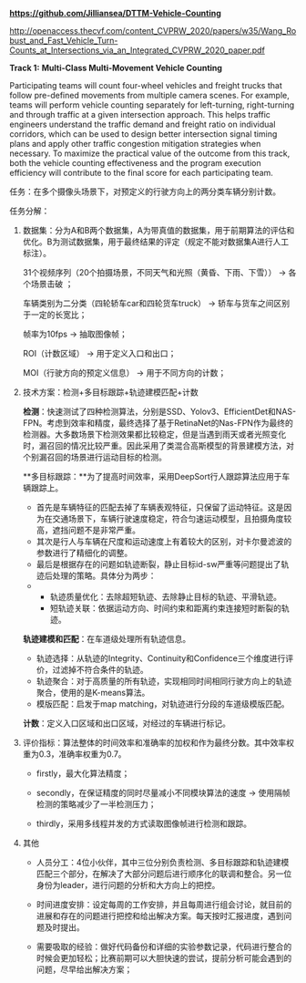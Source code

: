 **https://github.com/Jilliansea/DTTM-Vehicle-Counting**

http://openaccess.thecvf.com/content_CVPRW_2020/papers/w35/Wang_Robust_and_Fast_Vehicle_Turn-Counts_at_Intersections_via_an_Integrated_CVPRW_2020_paper.pdf

**Track 1:** **Multi-Class Multi-Movement Vehicle Counting**

Participating teams will count four-wheel vehicles and freight trucks that follow pre-defined movements from multiple camera scenes. For example, teams will perform vehicle counting separately for left-turning, right-turning and through traffic at a given intersection approach. This helps traffic engineers understand the traffic demand and freight ratio on individual corridors, which can be used to design better intersection signal timing plans and apply other traffic congestion mitigation strategies when necessary. To maximize the practical value of the outcome from this track, both the vehicle counting effectiveness and the program execution efficiency will contribute to the final score for each participating team.

任务：在多个摄像头场景下，对预定义的行驶方向上的两分类车辆分别计数。

任务分解：

1. 数据集：分为A和B两个数据集，A为带真值的数据集，用于前期算法的评估和优化。B为测试数据集，用于最终结果的评定（规定不能对数据集A进行人工标注）。

   31个视频序列（20个拍摄场景，不同天气和光照（黄昏、下雨、下雪）） ->  各个场景击破 ；

   车辆类别为二分类（四轮轿车car和四轮货车truck） -> 轿车与货车之间区别于一定的长宽比；

   帧率为10fps -> 抽取图像帧；

   ROI（计数区域） -> 用于定义入口和出口；

   MOI（行驶方向的预定义信息） -> 用于不同方向的计数；

   

2. 技术方案：检测+多目标跟踪+轨迹建模匹配+计数

   **检测**：快速测试了四种检测算法，分别是SSD、Yolov3、EfficientDet和NAS-FPN。考虑到效率和精度，最终选择了基于RetinaNet的Nas-FPN作为最终的检测器。大多数场景下检测效果都比较稳定，但是当遇到雨天或者光照变化时，漏召回的情况比较严重。因此采用了类混合高斯模型的背景建模方法，对个别漏召回的场景进行运动目标的检测。

   **多目标跟踪：**为了提高时间效率，采用DeepSort行人跟踪算法应用于车辆跟踪上。

   - 首先是车辆特征的匹配去掉了车辆表观特征，只保留了运动特征。这是因为在交通场景下，车辆行驶速度稳定，符合匀速运动模型，且拍摄角度较高，遮挡问题不是非常严重。
   - 其次是行人与车辆在尺度和运动速度上有着较大的区别，对卡尔曼滤波的参数进行了精细化的调整。
   - 最后是根据存在的问题如轨迹断裂，静止目标id-sw严重等问题提出了轨迹后处理的策略。具体分为两步：
   - - 轨迹质量优化：去除超短轨迹、去除静止目标的轨迹、平滑轨迹。
     - 短轨迹关联：依据运动方向、时间约束和距离约束连接短时断裂的轨迹。

   **轨迹建模和匹配**：在车道级处理所有轨迹信息。

   - 轨迹选择：从轨迹的Integrity、Continuity和Confidence三个维度进行评价，过滤掉不符合条件的轨迹。
   - 轨迹聚合：对于高质量的所有轨迹，实现相同时间相同行驶方向上的轨迹聚合，使用的是K-means算法。
   - 模版匹配：启发于map matching，对轨迹进行分段的车道级模版匹配。

   **计数**：定义入口区域和出口区域，对经过的车辆进行标记。

   

3. 评价指标：算法整体的时间效率和准确率的加权和作为最终分数。其中效率权重为0.3，准确率权重为0.7。

   - firstly，最大化算法精度；

   - secondly，在保证精度的同时尽量减小不同模块算法的速度 -> 使用隔帧检测的策略减少了一半检测压力；

   - thirdly，采用多线程并发的方式读取图像帧进行检测和跟踪。

4. 其他

   - 人员分工：4位小伙伴，其中三位分别负责检测、多目标跟踪和轨迹建模匹配三个部分，在解决了大部分问题后进行顺序化的联调和整合。另一位身份为leader，进行问题的分析和大方向上的把控。

   - 时间进度安排：设定每周的工作安排，并且每周进行组会讨论，就目前的进展和存在的问题进行把控和给出解决方案。每天按时汇报进度，遇到问题及时提出。
   - 需要吸取的经验：做好代码备份和详细的实验参数记录，代码进行整合的时候会更加轻松；比赛前期可以大胆快速的尝试，提前分析可能会遇到的问题，尽早给出解决方案；